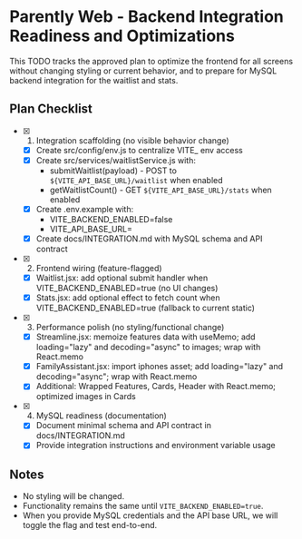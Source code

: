 # Parently Web - Backend Integration Readiness and Optimizations

This TODO tracks the approved plan to optimize the frontend for all screens without changing styling or current behavior, and to prepare for MySQL backend integration for the waitlist and stats.

## Plan Checklist

- [x] 1) Integration scaffolding (no visible behavior change)
  - [x] Create src/config/env.js to centralize VITE_ env access
  - [x] Create src/services/waitlistService.js with:
    - submitWaitlist(payload) - POST to `${VITE_API_BASE_URL}/waitlist` when enabled
    - getWaitlistCount() - GET `${VITE_API_BASE_URL}/stats` when enabled
  - [x] Create .env.example with:
    - VITE_BACKEND_ENABLED=false
    - VITE_API_BASE_URL=
  - [x] Create docs/INTEGRATION.md with MySQL schema and API contract

- [x] 2) Frontend wiring (feature-flagged)
  - [x] Waitlist.jsx: add optional submit handler when VITE_BACKEND_ENABLED=true (no UI changes)
  - [x] Stats.jsx: add optional effect to fetch count when VITE_BACKEND_ENABLED=true (fallback to current static)

- [x] 3) Performance polish (no styling/functional change)
  - [x] Streamline.jsx: memoize features data with useMemo; add loading="lazy" and decoding="async" to images; wrap with React.memo
  - [x] FamilyAssistant.jsx: import iphones asset; add loading="lazy" and decoding="async"; wrap with React.memo
  - [x] Additional: Wrapped Features, Cards, Header with React.memo; optimized images in Cards

- [x] 4) MySQL readiness (documentation)
  - [x] Document minimal schema and API contract in docs/INTEGRATION.md
  - [x] Provide integration instructions and environment variable usage

## Notes

- No styling will be changed.
- Functionality remains the same until `VITE_BACKEND_ENABLED=true`.
- When you provide MySQL credentials and the API base URL, we will toggle the flag and test end-to-end.
